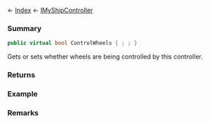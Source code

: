 ← [Index](Api-Index) ← [IMyShipController](Sandbox.ModAPI.Ingame.IMyShipController)

### Summary

```csharp
public virtual bool ControlWheels { ; ; }
```

Gets or sets whether wheels are being controlled by this controller.

### Returns

### Example

### Remarks

